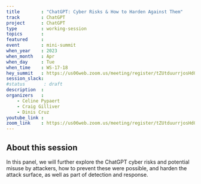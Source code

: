 ```yaml
---
title        : "ChatGPT: Cyber Risks & How to Harden Against Them"
track        : ChatGPT
project      : ChatGPT
type         : working-session
topics       :
featured     :
event        : mini-summit
when_year    : 2023
when_month   : Apr
when_day     : Tue
when_time    : WS-17-18
hey_summit   : https://us06web.zoom.us/meeting/register/tZUtduurrjosHd0GEDfXDU4fSzMJcCaPfB-w
session_slack:
#status       : draft
description  :
organizers   :
    - Celine Pypaert
    - Craig Gilliver
    - Dinis Cruz 
youtube_link :
zoom_link    : https://us06web.zoom.us/meeting/register/tZUtduurrjosHd0GEDfXDU4fSzMJcCaPfB-w
---
```


## About this session
In this panel, we will further explore the ChatGPT cyber risks and potential misuse by attackers, how to prevent these were possible, and harden the attack surface, as well as part of detection and response.
